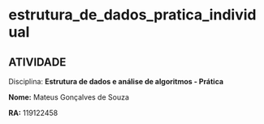 # estrutura_de_dados_pratica_individual

## ATIVIDADE

Disciplina: **Estrutura de dados e análise de algoritmos - Prática**

**Nome:** Mateus Gonçalves de Souza

**RA:** 119122458
